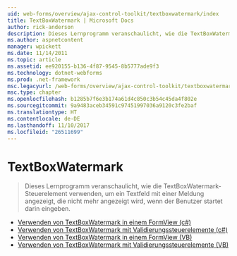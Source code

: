 ```yaml
---
uid: web-forms/overview/ajax-control-toolkit/textboxwatermark/index
title: TextBoxWatermark | Microsoft Docs
author: rick-anderson
description: Dieses Lernprogramm veranschaulicht, wie die TextBoxWatermark-Steuerelement verwenden, um ein Textfeld mit einer Meldung angezeigt, die nicht mehr angezeigt wird, wenn der Benutzer startet darin eingeben.
ms.author: aspnetcontent
manager: wpickett
ms.date: 11/14/2011
ms.topic: article
ms.assetid: ee920155-b136-4f87-9545-8b5777ade9f3
ms.technology: dotnet-webforms
ms.prod: .net-framework
msc.legacyurl: /web-forms/overview/ajax-control-toolkit/textboxwatermark
msc.type: chapter
ms.openlocfilehash: b1285b7f6e3b174a61d4c850c3b54c45da4f802e
ms.sourcegitcommit: 9a9483aceb34591c97451997036a9120c3fe2baf
ms.translationtype: HT
ms.contentlocale: de-DE
ms.lasthandoff: 11/10/2017
ms.locfileid: "26511699"
---
```

<a name="textboxwatermark"></a>TextBoxWatermark
====================
> Dieses Lernprogramm veranschaulicht, wie die TextBoxWatermark-Steuerelement verwenden, um ein Textfeld mit einer Meldung angezeigt, die nicht mehr angezeigt wird, wenn der Benutzer startet darin eingeben.


- [Verwenden von TextBoxWatermark in einem FormView (c#)](using-textboxwatermark-in-a-formview-cs.md)
- [Verwenden von TextBoxWatermark mit Validierungssteuerelemente (c#)](using-textboxwatermark-with-validation-controls-cs.md)
- [Verwenden von TextBoxWatermark in einem FormView (VB)](using-textboxwatermark-in-a-formview-vb.md)
- [Verwenden von TextBoxWatermark mit Validierungssteuerelemente (VB)](using-textboxwatermark-with-validation-controls-vb.md)
